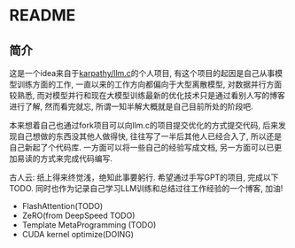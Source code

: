 # README
## 简介
这是一个idea来自于[karpathy/llm.c](https://github.com/karpathy/llm.c)的个人项目, 有这个项目的起因是自己从事模型训练方面的工作, 一直以来的工作方向都偏向于大型离散模型, 对数据并行方面较熟悉, 而对模型并行和现在大模型训练最新的优化技术只是通过看别人写的博客进行了解, 然而看完就忘, 所谓一知半解大概就是自己目前所处的阶段吧.

本来想着自己也通过fork项目可以向llm.c的项目提交优化的方式提交代码, 后来发现自己想做的东西没其他人做得快, 往往写了一半后其他人已经合入了, 所以还是自己新起了个代码库. 一方面可以将一些自己的经验写成文档, 另一方面可以已更加易读的方式来完成代码编写. 

古人云: 纸上得来终觉浅，绝知此事要躬行. 希望通过手写GPT的项目, 完成以下TODO. 同时也作为记录自己学习LLM训练和总结过往工作经验的一个博客, 加油!

-   FlashAttention(TODO)
-   ZeRO(from DeepSpeed TODO)
-   Template MetaProgramming (TODO)
-   CUDA kernel optimize(DOING)



